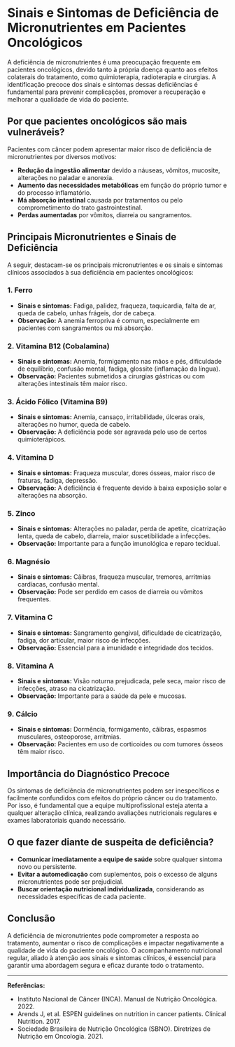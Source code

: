 # Sinais e Sintomas de Deficiência de Micronutrientes em Pacientes Oncológicos

A deficiência de micronutrientes é uma preocupação frequente em pacientes oncológicos, devido tanto à própria doença quanto aos efeitos colaterais do tratamento, como quimioterapia, radioterapia e cirurgias. A identificação precoce dos sinais e sintomas dessas deficiências é fundamental para prevenir complicações, promover a recuperação e melhorar a qualidade de vida do paciente.

## Por que pacientes oncológicos são mais vulneráveis?

Pacientes com câncer podem apresentar maior risco de deficiência de micronutrientes por diversos motivos:

- **Redução da ingestão alimentar** devido a náuseas, vômitos, mucosite, alterações no paladar e anorexia.
- **Aumento das necessidades metabólicas** em função do próprio tumor e do processo inflamatório.
- **Má absorção intestinal** causada por tratamentos ou pelo comprometimento do trato gastrointestinal.
- **Perdas aumentadas** por vômitos, diarreia ou sangramentos.

## Principais Micronutrientes e Sinais de Deficiência

A seguir, destacam-se os principais micronutrientes e os sinais e sintomas clínicos associados à sua deficiência em pacientes oncológicos:

### 1. **Ferro**
- **Sinais e sintomas:** Fadiga, palidez, fraqueza, taquicardia, falta de ar, queda de cabelo, unhas frágeis, dor de cabeça.
- **Observação:** A anemia ferropriva é comum, especialmente em pacientes com sangramentos ou má absorção.

### 2. **Vitamina B12 (Cobalamina)**
- **Sinais e sintomas:** Anemia, formigamento nas mãos e pés, dificuldade de equilíbrio, confusão mental, fadiga, glossite (inflamação da língua).
- **Observação:** Pacientes submetidos a cirurgias gástricas ou com alterações intestinais têm maior risco.

### 3. **Ácido Fólico (Vitamina B9)**
- **Sinais e sintomas:** Anemia, cansaço, irritabilidade, úlceras orais, alterações no humor, queda de cabelo.
- **Observação:** A deficiência pode ser agravada pelo uso de certos quimioterápicos.

### 4. **Vitamina D**
- **Sinais e sintomas:** Fraqueza muscular, dores ósseas, maior risco de fraturas, fadiga, depressão.
- **Observação:** A deficiência é frequente devido à baixa exposição solar e alterações na absorção.

### 5. **Zinco**
- **Sinais e sintomas:** Alterações no paladar, perda de apetite, cicatrização lenta, queda de cabelo, diarreia, maior suscetibilidade a infecções.
- **Observação:** Importante para a função imunológica e reparo tecidual.

### 6. **Magnésio**
- **Sinais e sintomas:** Cãibras, fraqueza muscular, tremores, arritmias cardíacas, confusão mental.
- **Observação:** Pode ser perdido em casos de diarreia ou vômitos frequentes.

### 7. **Vitamina C**
- **Sinais e sintomas:** Sangramento gengival, dificuldade de cicatrização, fadiga, dor articular, maior risco de infecções.
- **Observação:** Essencial para a imunidade e integridade dos tecidos.

### 8. **Vitamina A**
- **Sinais e sintomas:** Visão noturna prejudicada, pele seca, maior risco de infecções, atraso na cicatrização.
- **Observação:** Importante para a saúde da pele e mucosas.

### 9. **Cálcio**
- **Sinais e sintomas:** Dormência, formigamento, cãibras, espasmos musculares, osteoporose, arritmias.
- **Observação:** Pacientes em uso de corticoides ou com tumores ósseos têm maior risco.

## Importância do Diagnóstico Precoce

Os sintomas de deficiência de micronutrientes podem ser inespecíficos e facilmente confundidos com efeitos do próprio câncer ou do tratamento. Por isso, é fundamental que a equipe multiprofissional esteja atenta a qualquer alteração clínica, realizando avaliações nutricionais regulares e exames laboratoriais quando necessário.

## O que fazer diante de suspeita de deficiência?

- **Comunicar imediatamente a equipe de saúde** sobre qualquer sintoma novo ou persistente.
- **Evitar a automedicação** com suplementos, pois o excesso de alguns micronutrientes pode ser prejudicial.
- **Buscar orientação nutricional individualizada**, considerando as necessidades específicas de cada paciente.

## Conclusão

A deficiência de micronutrientes pode comprometer a resposta ao tratamento, aumentar o risco de complicações e impactar negativamente a qualidade de vida do paciente oncológico. O acompanhamento nutricional regular, aliado à atenção aos sinais e sintomas clínicos, é essencial para garantir uma abordagem segura e eficaz durante todo o tratamento.

---

**Referências:**

- Instituto Nacional de Câncer (INCA). Manual de Nutrição Oncológica. 2022.
- Arends J, et al. ESPEN guidelines on nutrition in cancer patients. Clinical Nutrition. 2017.
- Sociedade Brasileira de Nutrição Oncológica (SBNO). Diretrizes de Nutrição em Oncologia. 2021.